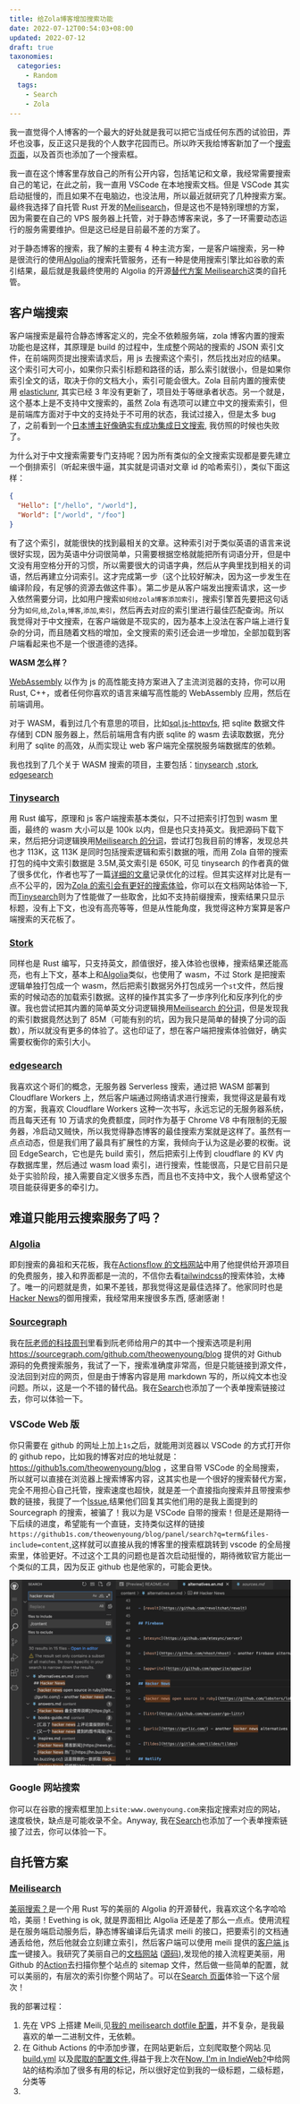 ```yaml
---
title: 给Zola博客增加搜索功能
date: 2022-07-12T00:54:03+08:00
updated: 2022-07-12
draft: true
taxonomies:
  categories:
    - Random
  tags:
    - Search
    - Zola
---
```


我一直觉得个人博客的一个最大的好处就是我可以把它当成任何东西的试验田，弄坏也没事，反正这只是我的个人数字花园而已。所以昨天我给博客新加了一个[搜索页面](/content/pages/search.md)，以及首页也添加了一个搜索框。

我一直在这个博客里存放自己的所有公开内容，包括笔记和文章，我经常需要搜索自己的笔记，在此之前，我一直用 VSCode 在本地搜索文档。但是 VSCode 其实启动挺慢的，而且如果不在电脑边，也没法用，所以最近就研究了几种搜索方案。最终我选择了自托管 Rust 开发的[Meilisearch](https://github.com/meilisearch/meilisearch)，但是这也不是特别理想的方案，因为需要在自己的 VPS 服务器上托管，对于静态博客来说，多了一环需要动态运行的服务需要维护。但是这已经是目前最不差的方案了。

<!-- more -->

对于静态博客的搜索，我了解的主要有 4 种主流方案，一是客户端搜索，另一种是很流行的使用[Algolia](https://www.algolia.com/)的搜索托管服务，还有一种是使用搜索引擎比如谷歌的索引结果，最后就是我最终使用的 Algolia 的开源[替代方案 Meilisearch](https://github.com/meilisearch/meilisearch)这类的自托管。

## 客户端搜索

客户端搜索是最符合静态博客定义的，完全不依赖服务端，zola 博客内置的搜索功能也是这样，其原理是 build 的过程中，生成整个网站的搜索的 JSON 索引文件，在前端网页提出搜索请求后，用 js 去搜索这个索引，然后找出对应的结果。这个索引可大可小，如果你只索引标题和路径的话，那么索引就很小，但是如果你索引全文的话，取决于你的文档大小，索引可能会很大。Zola 目前内置的搜索使用 [elasticlunr](https://github.com/weixsong/elasticlunr.js), 其实已经 3 年没有更新了，项目处于等继承者状态。另一个就是，这个基本上是不支持中文搜索的，虽然 Zola 有选项可以建立中文的搜索索引，但是前端库方面对于中文的支持处于不可用的状态，我试过接入，但是太多 bug 了，之前看到一个[日本博主好像确实有成功集成日文搜索](https://www.jpgov.art/posts/japanese-full-text-search-on-zola/), 我仿照的时候也失败了。

为什么对于中文搜索需要专门支持呢？因为所有类似的全文搜索实现都是要先建立一个倒排索引（听起来很牛逼，其实就是词语对文章 id 的哈希索引），类似下面这样：

```json
{
  "Hello": ["/hello", "/world"],
  "World": ["/world", "/foo"]
}
```

有了这个索引，就能很快的找到最相关的文章。这种索引对于类似英语的语言来说很好实现，因为英语中分词很简单，只需要根据空格就能把所有词语分开，但是中文没有用空格分开的习惯，所以需要很大的词语字典，然后从字典里找到相关的词语，然后再建立分词索引。这才完成第一步（这个比较好解决，因为这一步发生在编译阶段，有足够的资源去做这件事）。第二步是从客户端发出搜索请求，这一步入依然需要分词，比如用户搜索`如何给zola博客添加索引`，搜索引擎首先要把这句话分为`如何`,`给`,`Zola`,`博客`,`添加`,`索引`，然后再去对应的索引里进行最佳匹配查询。所以我觉得对于中文搜索，在客户端做是不现实的，因为基本上没法在客户端上进行复杂的分词，而且随着文档的增加，全文搜索的索引还会进一步增加，全部加载到客户端看起来也不是一个很道德的选择。

**WASM 怎么样？**

[WebAssembly](https://webassembly.org/) 以作为 js 的高性能支持方案进入了主流浏览器的支持，你可以用 Rust, C++，或者任何你喜欢的语言来编写高性能的 WebAssembly 应用，然后在前端调用。

对于 WASM，看到过几个有意思的项目，比如[sql.js-httpvfs](https://github.com/phiresky/sql.js-httpvfs), 把 sqlite 数据文件存储到 CDN 服务器上，然后前端用含有内嵌 sqlite 的 wasm 去读取数据，充分利用了 sqlite 的高效，从而实现让 web 客户端完全摆脱服务端数据库的依赖。

我也找到了几个关于 WASM 搜索的项目，主要包括：[tinysearch](https://github.com/tinysearch/tinysearch) ,[stork](https://github.com/jameslittle230/stork), [edgesearch](https://github.com/wilsonzlin/edgesearch)

### [Tinysearch](https://github.com/tinysearch/tinysearch)

用 Rust 编写，原理和 js 客户端搜索基本类似，只不过把索引打包到 wasm 里面，最终的 wasm 大小可以是 100k 以内，但是也只支持英文。我把源码下载下来，然后把分词逻辑换用[Meilisearch 的分词](https://github.com/meilisearch/charabia)，尝试打包我目前的博客，发现总共也才 113K，这 113K 是同时包括搜索逻辑和索引数据的哦，而用 Zola 自带的搜索打包的纯中文索引数据是 3.5M,英文索引是 650K, 可见 tinysearch 的作者真的做了很多优化，作者也写了一篇[详细的文章](https://endler.dev/2019/tinysearch/)记录优化的过程。但其实这样对比是有一点不公平的，因为[Zola 的索引会有更好的搜索体验](https://www.getzola.org/documentation/getting-started/overview/)，你可以在文档网站体验一下, 而[Tinysearch](https://endler.dev/2019/tinysearch)则为了性能做了一些取舍，比如不支持前缀搜索，搜索结果只显示标题，没有上下文，也没有高亮等等，但是从性能角度，我觉得这种方案算是客户端搜索的天花板了。

### [Stork](https://github.com/jameslittle230/stork)

同样也是 Rust 编写，只支持英文，颜值很好，接入体验也很棒，搜索结果还能高亮，也有上下文，基本上和[Algolia](https://www.algolia.com/)类似，也使用了 wasm，不过 Stork 是把搜索逻辑单独打包成一个 wasm，然后把索引数据另外打包成另一个`st`文件，然后搜索的时候动态的加载索引数据。这样的操作其实多了一步序列化和反序列化的步骤。我也尝试把其内置的简单英文分词逻辑换用[Meilisearch 的分词](https://github.com/meilisearch/charabia)，但是发现我的索引数据竟然达到了 85M（可能有别的坑，因为我只是简单的替换了分词的函数），所以就没有更多的体验了。这也印证了，想在客户端把搜索体验做好，确实需要权衡你的索引大小。

### [edgesearch](https://github.com/wilsonzlin/edgesearch)

我喜欢这个哥们的概念，无服务器 Serverless 搜索，通过把 WASM 部署到 Cloudflare Workers 上，然后客户端通过网络请求进行搜索，我觉得这是最有戏的方案，我喜欢 Cloudflare Workers 这种一次书写，永远忘记的无服务器系统，而且每天还有 10 万请求的免费额度，同时作为基于 Chrome V8 中有限制的无服务器，冷启动又贼快，所以我觉得静态博客的最佳搜索方案就是这样了。虽然有一点点动态，但是我们用了最具有扩展性的方案，我倾向于认为这是必要的权衡。说回 EdgeSearch，它也是先 build 索引，然后把索引上传到 cloudflare 的 KV 内存数据库里，然后通过 wasm load 索引，进行搜索，性能很高，只是它目前只是处于实验阶段，接入需要自定义很多东西，而且也不支持中文，我个人很希望这个项目能获得更多的牵引力。

## 难道只能用云搜索服务了吗？

### [Algolia](https://www.algolia.com/)

即刻搜索的鼻祖和天花板，我在[Actionsflow 的文档网站](https://actionsflow.github.io/docs/)中用了他提供给开源项目的免费服务，接入和界面都是一流的，不信你去看[tailwindcss](https://tailwindcss.com/)的搜索体验，太棒了。唯一的问题就是贵，如果不差钱，那我觉得这是最佳选择了。他家同时也是[Hacker News](https://hn.algolia.com/)的御用搜索，我经常用来搜很多东西, 感谢感谢！

### [Sourcegraph](https://sourcegraph.com/)

我在[阮老师的科技周刊](https://github.com/ruanyf/weekly)里看到阮老师给用户的其中一个搜索选项是利用 <https://sourcegraph.com/github.com/theowenyoung/blog> 提供的对 Github 源码的免费搜索服务，我试了一下，搜索准确度非常高，但是只能链接到源文件，没法回到对应的网页，但是由于博客内容是用 markdown 写的，所以纯文本也没问题。所以，这是一个不错的替代品。我在[Search](/content/pages/search.md)也添加了一个表单搜索链接过去，你可以体验一下。

### VSCode Web 版

你只需要在 github 的网址上加上`1s`之后，就能用浏览器以 VSCode 的方式打开你的 github repo，比如我的博客对应的地址就是：<https://github1s.com/theowenyoung/blog> ，这里自带 VSCode 的全局搜索，所以就可以直接在浏览器上搜索博客内容，这其实也是一个很好的搜索替代方案，完全不用担心自己托管，搜索速度也超快，就是差一个直接指向搜索并且带搜索参数的链接，我提了一个[Issue](https://github.com/conwnet/github1s/issues/428),结果他们回复其实他们用的是我上面提到的 Sourcegraph 的搜索，被骗了！我以为是 VSCode 自带的搜索！但是还是期待一下后续的进度，希望能有一个直链，支持类似这样的链接`https://github1s.com/theowenyoung/blog/panel/search?q=term&files-include=content`,这样就可以直接从我的博客里的搜索框跳转到 vscode 的全局搜索里，体验更好。不过这个工具的问题也是首次启动挺慢的，期待微软官方能出一个类似的工具，因为反正 github 也是他家的，可能会更快。

![githbu1s](./github1s.png)

### Google 网站搜索

你可以在谷歌的搜索框里加上`site:www.owenyoung.com`来指定搜索对应的网站，速度极快，缺点是可能收录不全。Anyway, 我在[Search](/content/pages/search.md)也添加了一个表单搜索链接了过去，你可以体验一下。

## 自托管方案

### [Meilisearch](https://github.com/meilisearch/meilisearch)

[美丽搜索？](https://github.com/meilisearch/meilisearch)是一个用 Rust 写的美丽的 Algolia 的开源替代，我喜欢这个名字哈哈哈，美丽！Evething is ok, 就是界面相比 Algolia 还是差了那么一点点。使用流程是在服务端启动服务后，静态博客编译后先请求 meili 的接口，把要索引的文档通通丢给他，然后他就会立刻建立索引，然后客户端可以使用 meili 提供的[客户端 js 库](https://github.com/meilisearch/docs-searchbar.js)一键接入。我研究了美丽自己的[文档网站](https://docs.meilisearch.com/) ([源码](https://github.com/meilisearch/documentation)),发现他的接入流程更美丽，用 Github 的[Action](https://github.com/meilisearch/documentation/blob/master/.github/workflows/gh-pages-scraping.yml)去扫描你整个站点的 sitemap 文件，然后做一些简单的配置，就可以美丽的，有层次的索引你整个网站了。可以在[Search 页面](/content/pages/search.md)体验一下这个层次！

我的部署过程：

1. 先在 VPS 上搭建 Meili,见[我的 meilisearch dotfile 配置](https://github.com/theowenyoung/dotfiles/blob/main/modules/meilisearch/meilisearch.yml)，并不复杂，是我最喜欢的单一二进制文件，无依赖。
2. 在 Github Actions 的中添加步骤，在网站更新后，立刻爬取整个网站.见[build.yml](https://github.com/theowenyoung/blog/blob/ee82d2d783c3b08b98862a7700a6a29a301e164e/.github/workflows/build.yml#L20-L37) 以及[爬取的配置文件](https://github.com/theowenyoung/blog/blob/main/meilisearch-docs-scraper-config.json),得益于我上次在[Now, I'm in IndieWeb?](/content/blog/indieweb.en.md)中给网站的结构添加了很多有用的标记，所以很好定位到我的一级标题，二级标题，分类等
3.
